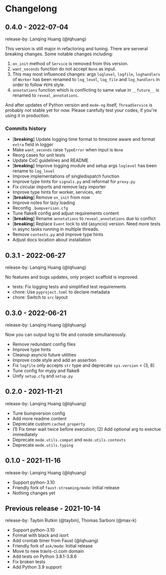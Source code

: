 # Changelong

## 0.4.0 - 2022-07-04

release-by: Lanqing Huang (@lqhuang)

This version is still major in refactoring and tuning. There are serveral breaking changes. Some notable changes including:

1. `on_init` method of `Service` is removed from this version.
2. `want_seconds` function do not accept `None` as input.
3. This may most influenced changes: args `loglevel`, `logfile`, `loghandlers` of `Worker`
   has been renamed to `log_level`, `log_file` and `log_handlers` in order to follow `PEP8` style.
4. `annotations` function which is conflicting to same value in `__future__`
   is renamed to `reveal_annotations`.

And after updates of Python version and `mode-ng` itself, `ThreadService` is probably not stable yet for now.
Please carefully test your codes, if you're using it in production.

### Commits history

- [**breaking**] Update logging time format to timezone aware and format `extra` field in logger
- Make `want_seconds` raise `TypeError` when input is `None`
- Reorg cases for unit tests
- Update CoC guidelines and README
- [**breaking**] Improve logging module and setup args `loglevel` has been rename to `log_level`
- Improve implementations of singledispatch function
- Improve type hints for `signals.py` and reformat for `proxy.py`
- Fix circular imports and remove lazy importer
- Improve type hints for worker, services, etc
- [**breaking**] Remove `on_init` from now
- Improve notes for lazy loading
- Reconfig `.bumpversion.cfg`
- Tune flake8 config and adjust requirements content
- [**breaking**] Rename `annotations` to `reveal_annotations` due to conflict
- [**breaking**] Replace `Event` lock to std (asyncio) version. Need more tests in async tasks running in multiple threads.
- Remove `contexts.py` and improve type hints
- Adjust docs location about installation

## 0.3.1 - 2022-06-27

release-by: Lanqing Huang (@lqhuang)

No features and bugs updates, only project scaffold is improved.

- tests: Fix logging tests and simplified test requirements
- chore: Use `pyproject.toml` to declare metadata
- chore: Switch to `src` layout

## 0.3.0 - 2022-06-21

release-by: Lanqing Huang (@lqhuang)

Now you can output log to file and console simultaneously.

- Remove redundant config files
- Improve type hints
- Cleanup asyncio future utilities
- Improve code style and add an assertion
- Fix `logfile` only accepts `str` type and deprecate `sys.version` < (3, 8)
- Tune config for mypy and flake8
- Unify `setup.cfg` and `setup.py`

## 0.2.0 - 2021-11-21

release-by: Lanqing Huang (@lqhuang)

- Tune bumpversion config
- Add more readme content
- Deprecate custom `cached_property`
- (1) Fix timer wait twice before execution; (2) Add optional arg to exectue immediately
- Deprecate `mode.utils.compat` and `mode.utils.contexts`
- Deprecate `mode.utils.typing`

## 0.1.0 - 2021-11-16

release-by: Lanqing Huang (@lqhuang)

- Support python-3.10
- Friendly fork of `faust-streaming/mode`: Initial release
- Nothing changes yet

## Previous release - 2021-10-14

release-by: Taybin Rutkin (@taybin), Thomas Sarboni (@max-k)

- Support python-3.10
- Format with black and isort
- Add crontab timer from Faust (@lqhuang)
- Friendly fork of `ask/mode`: Initial release
- Move to new travis-ci.com domain
- Add tests on Python 3.8.1-3.8.6
- Fix broken tests
- Add Python 3.9 support
